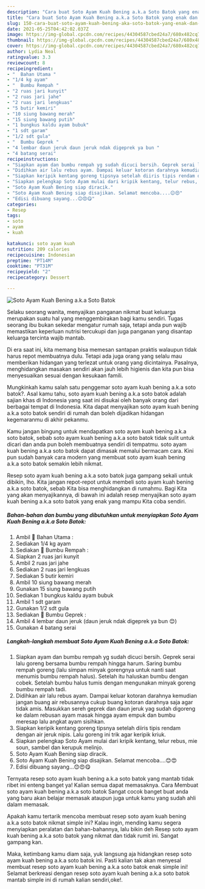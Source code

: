 ```yaml
---
description: "Cara buat Soto Ayam Kuah Bening a.k.a Soto Batok yang enak dan Mudah Dibuat"
title: "Cara buat Soto Ayam Kuah Bening a.k.a Soto Batok yang enak dan Mudah Dibuat"
slug: 150-cara-buat-soto-ayam-kuah-bening-aka-soto-batok-yang-enak-dan-mudah-dibuat
date: 2021-05-25T04:42:02.037Z
image: https://img-global.cpcdn.com/recipes/44304587cbed24a7/680x482cq70/soto-ayam-kuah-bening-aka-soto-batok-foto-resep-utama.jpg
thumbnail: https://img-global.cpcdn.com/recipes/44304587cbed24a7/680x482cq70/soto-ayam-kuah-bening-aka-soto-batok-foto-resep-utama.jpg
cover: https://img-global.cpcdn.com/recipes/44304587cbed24a7/680x482cq70/soto-ayam-kuah-bening-aka-soto-batok-foto-resep-utama.jpg
author: Lydia Neal
ratingvalue: 3.3
reviewcount: 8
recipeingredient:
- "  Bahan Utama "
- "1/4 kg ayam"
- "  Bumbu Rempah "
- "2 ruas jari kunyit"
- "2 ruas jari jahe"
- "2 ruas jari lengkuas"
- "5 butir kemiri"
- "10 siung bawang merah"
- "15 siung bawang putih"
- "1 bungkus kaldu ayam bubuk"
- "1 sdt garam"
- "1/2 sdt gula"
- "  Bumbu Geprek "
- "4 lembar daun jeruk daun jeruk ndak digeprek ya bun "
- "4 batang serai"
recipeinstructions:
- "Siapkan ayam dan bumbu rempah yg sudah dicuci bersih. Geprek serai lalu goreng bersama bumbu rempah hingga harum. Saring bumbu rempah goreng (lalu simpan minyak gorengnya untuk nanti saat menumis bumbu rempah halus). Setelah itu haluskan bumbu dengan cobek. Setelah bumbu halus tumis dengan mengunakan minyak goreng bumbu rempah tadi."
- "Didihkan air lalu rebus ayam. Dampai keluar kotoran darahnya kemudian jangan buang air rebusannya cukup buang kotoran darahnya saja agar tidak amis. Masukkan sereh geprek dan daun jeruk yag sudah digoreng ke dalam rebusan ayam masak hingga ayam empuk dan bumbu meresap lalu angkat ayam sisihkan."
- "Siapkan keripik kentang goreng tipsnya setelah diiris tipis rendam dengan air jeruk nipis. Lalu goreng ini trik agar keripik kriuk."
- "Siapkan pelengkap Soto Ayam mulai dari kripik kentang, telur rebus, mie soun, sambel dan kerupuk melinjo."
- "Soto Ayam Kuah Bening siap diracik."
- "Soto Ayam Kuah Bening siap disajikan. Selamat mencoba....😊😍"
- "Edisi dibuang sayang...😊😍😋"
categories:
- Resep
tags:
- soto
- ayam
- kuah

katakunci: soto ayam kuah 
nutrition: 209 calories
recipecuisine: Indonesian
preptime: "PT14M"
cooktime: "PT31M"
recipeyield: "2"
recipecategory: Dessert

---
```



![Soto Ayam Kuah Bening a.k.a Soto Batok](https://img-global.cpcdn.com/recipes/44304587cbed24a7/680x482cq70/soto-ayam-kuah-bening-aka-soto-batok-foto-resep-utama.jpg)

Selaku seorang wanita, menyajikan panganan nikmat buat keluarga merupakan suatu hal yang menggembirakan bagi kamu sendiri. Tugas seorang ibu bukan sekedar mengatur rumah saja, tetapi anda pun wajib memastikan keperluan nutrisi tercukupi dan juga panganan yang disantap keluarga tercinta wajib mantab.

Di era  saat ini, kita memang bisa memesan santapan praktis walaupun tidak harus repot membuatnya dulu. Tetapi ada juga orang yang selalu mau memberikan hidangan yang terlezat untuk orang yang dicintainya. Pasalnya, menghidangkan masakan sendiri akan jauh lebih higienis dan kita pun bisa menyesuaikan sesuai dengan kesukaan famili. 



Mungkinkah kamu salah satu penggemar soto ayam kuah bening a.k.a soto batok?. Asal kamu tahu, soto ayam kuah bening a.k.a soto batok adalah sajian khas di Indonesia yang saat ini disukai oleh banyak orang dari berbagai tempat di Indonesia. Kita dapat menyajikan soto ayam kuah bening a.k.a soto batok sendiri di rumah dan boleh dijadikan hidangan kegemaranmu di akhir pekanmu.

Kamu jangan bingung untuk mendapatkan soto ayam kuah bening a.k.a soto batok, sebab soto ayam kuah bening a.k.a soto batok tidak sulit untuk dicari dan anda pun boleh membuatnya sendiri di tempatmu. soto ayam kuah bening a.k.a soto batok dapat dimasak memalui bermacam cara. Kini pun sudah banyak cara modern yang membuat soto ayam kuah bening a.k.a soto batok semakin lebih nikmat.

Resep soto ayam kuah bening a.k.a soto batok juga gampang sekali untuk dibikin, lho. Kita jangan repot-repot untuk membeli soto ayam kuah bening a.k.a soto batok, sebab Kita bisa menghidangkan di rumahmu. Bagi Kita yang akan menyajikannya, di bawah ini adalah resep menyajikan soto ayam kuah bening a.k.a soto batok yang enak yang mampu Kita coba sendiri.

<!--inarticleads1-->

##### Bahan-bahan dan bumbu yang dibutuhkan untuk menyiapkan Soto Ayam Kuah Bening a.k.a Soto Batok:

1. Ambil  🐣 Bahan Utama :
1. Sediakan 1/4 kg ayam
1. Sediakan  🐣 Bumbu Rempah :
1. Siapkan 2 ruas jari kunyit
1. Ambil 2 ruas jari jahe
1. Sediakan 2 ruas jari lengkuas
1. Sediakan 5 butir kemiri
1. Ambil 10 siung bawang merah
1. Gunakan 15 siung bawang putih
1. Sediakan 1 bungkus kaldu ayam bubuk
1. Ambil 1 sdt garam
1. Gunakan 1/2 sdt gula
1. Sediakan  🐣 Bumbu Geprek :
1. Ambil 4 lembar daun jeruk (daun jeruk ndak digeprek ya bun 😊)
1. Gunakan 4 batang serai




<!--inarticleads2-->

##### Langkah-langkah membuat Soto Ayam Kuah Bening a.k.a Soto Batok:

1. Siapkan ayam dan bumbu rempah yg sudah dicuci bersih. Geprek serai lalu goreng bersama bumbu rempah hingga harum. Saring bumbu rempah goreng (lalu simpan minyak gorengnya untuk nanti saat menumis bumbu rempah halus). Setelah itu haluskan bumbu dengan cobek. Setelah bumbu halus tumis dengan mengunakan minyak goreng bumbu rempah tadi.
1. Didihkan air lalu rebus ayam. Dampai keluar kotoran darahnya kemudian jangan buang air rebusannya cukup buang kotoran darahnya saja agar tidak amis. Masukkan sereh geprek dan daun jeruk yag sudah digoreng ke dalam rebusan ayam masak hingga ayam empuk dan bumbu meresap lalu angkat ayam sisihkan.
1. Siapkan keripik kentang goreng tipsnya setelah diiris tipis rendam dengan air jeruk nipis. Lalu goreng ini trik agar keripik kriuk.
1. Siapkan pelengkap Soto Ayam mulai dari kripik kentang, telur rebus, mie soun, sambel dan kerupuk melinjo.
1. Soto Ayam Kuah Bening siap diracik.
1. Soto Ayam Kuah Bening siap disajikan. Selamat mencoba....😊😍
1. Edisi dibuang sayang...😊😍😋




Ternyata resep soto ayam kuah bening a.k.a soto batok yang mantab tidak ribet ini enteng banget ya! Kalian semua dapat memasaknya. Cara Membuat soto ayam kuah bening a.k.a soto batok Sangat cocok banget buat anda yang baru akan belajar memasak ataupun juga untuk kamu yang sudah ahli dalam memasak.

Apakah kamu tertarik mencoba membuat resep soto ayam kuah bening a.k.a soto batok nikmat simple ini? Kalau ingin, mending kamu segera menyiapkan peralatan dan bahan-bahannya, lalu bikin deh Resep soto ayam kuah bening a.k.a soto batok yang nikmat dan tidak rumit ini. Sangat gampang kan. 

Maka, ketimbang kamu diam saja, yuk langsung aja hidangkan resep soto ayam kuah bening a.k.a soto batok ini. Pasti kalian tak akan menyesal membuat resep soto ayam kuah bening a.k.a soto batok enak simple ini! Selamat berkreasi dengan resep soto ayam kuah bening a.k.a soto batok mantab simple ini di rumah kalian sendiri,oke!.

